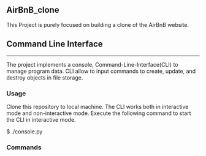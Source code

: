 AirBnB_clone
--------------------------------------------------------------------------------------------------------------------
This Project is purely focused on building a clone of the AirBnB website.

## Command Line Interface
--------------------------------------------------------------------------------------------------------------------
The project implements a console, Command-Line-Interface(CLI) to manage program data. CLI allow to input commands 
to create, update, and destroy objects in file storage.

### Usage

Clone this repository to local machine. The CLI works both in interactive mode and non-interactive mode. Execute the 
following command to start the CLI in interactive mode.

$ ./console.py

### Commands

